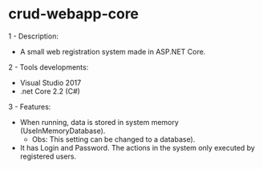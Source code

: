 # crud-webapp-core

1 - Description:
- A small web registration system made in ASP.NET Core.
 
2 - Tools developments: 
- Visual Studio 2017 
- .net Core 2.2 (C#)
	
3 - Features:
- When running, data is stored in system memory (UseInMemoryDatabase). 
  - Obs: This setting can be changed to a database).
- It has Login and Password. The actions in the system only executed by registered users.
